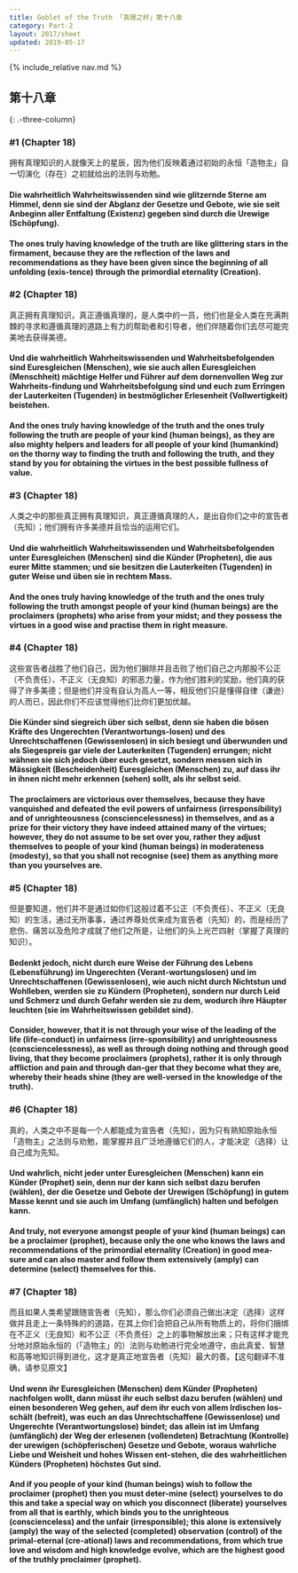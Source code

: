 ```yaml
---
title: Goblet of the Truth 「真理之杯」第十八章
category: Part-2
layout: 2017/sheet
updated: 2019-05-17
---
```


{% include_relative nav.md %}

第十八章
--------
{: .-three-column}



### #1 (Chapter 18)

拥有真理知识的人就像天上的星辰，因为他们反映着通过初始的永恒「造物主」自一切演化（存在）之初就给出的法则与劝勉。

#### Die wahrheitlich Wahrheitswissenden sind wie glitzernde Sterne am Himmel, denn sie sind der Abglanz der Gesetze und Gebote, wie sie seit Anbeginn aller Entfaltung (Existenz) gegeben sind durch die Urewige (Schöpfung).

#### The ones truly having knowledge of the truth are like glittering stars in the firmament, because they are the reflection of the laws and recommendations as they have been given since the beginning of all unfolding (exis-tence) through the primordial eternality (Creation).

### #2 (Chapter 18)

真正拥有真理知识，真正遵循真理的，是人类中的一员，他们也是全人类在充满荆棘的寻求和遵循真理的道路上有力的帮助者和引导者，他们伴随着你们去尽可能完美地去获得美德。

#### Und die wahrheitlich Wahrheitswissenden und Wahrheitsbefolgenden sind Euresgleichen (Menschen), wie sie auch allen Euresgleichen (Menschheit) mächtige Helfer und Führer auf dem dornenvollen Weg zur Wahrheits-findung und Wahrheitsbefolgung sind und euch zum Erringen der Lauterkeiten (Tugenden) in bestmöglicher Erlesenheit (Vollwertigkeit) beistehen.

#### And the ones truly having knowledge of the truth and the ones truly following the truth are people of your kind (human beings), as they are also mighty helpers and leaders for all people of your kind (humankind) on the thorny way to finding the truth and following the truth, and they stand by you for obtaining the virtues in the best possible fullness of value.

### #3 (Chapter 18)

人类之中的那些真正拥有真理知识，真正遵循真理的人，是出自你们之中的宣告者（先知）；他们拥有许多美德并且恰当的运用它们。

#### Und die wahrheitlich Wahrheitswissenden und Wahrheitsbefolgenden unter Euresgleichen (Menschen) sind die Künder (Propheten), die aus eurer Mitte stammen; und sie besitzen die Lauterkeiten (Tugenden) in guter Weise und üben sie in rechtem Mass.

#### And the ones truly having knowledge of the truth and the ones truly following the truth amongst people of your kind (human beings) are the proclaimers (prophets) who arise from your midst; and they possess the virtues in a good wise and practise them in right measure.

### #4 (Chapter 18)

这些宣告者战胜了他们自己，因为他们摒除并且击败了他们自己之内那股不公正（不负责任）、不正义（无良知）的邪恶力量，作为他们胜利的奖励，他们真的获得了许多美德；但是他们并没有自认为高人一等，相反他们只是懂得自律（谦逊）的人而已，因此你们不应该觉得他们比你们更加优越。

#### Die Künder sind siegreich über sich selbst, denn sie haben die bösen Kräfte des Ungerechten (Verantwortungs-losen) und des Unrechtschaffenen (Gewissenlosen) in sich besiegt und überwunden und als Siegespreis gar viele der Lauterkeiten (Tugenden) errungen; nicht wähnen sie sich jedoch über euch gesetzt, sondern messen sich in Mässigkeit (Bescheidenheit) Euresgleichen (Menschen) zu, auf dass ihr in ihnen nicht mehr erkennen (sehen) sollt, als ihr selbst seid.

#### The proclaimers are victorious over themselves, because they have vanquished and defeated the evil powers of unfairness (irresponsibility) and of unrighteousness (consciencelessness) in themselves, and as a prize for their victory they have indeed attained many of the virtues; however, they do not assume to be set over you, rather they adjust themselves to people of your kind (human beings) in moderateness (modesty), so that you shall not recognise (see) them as anything more than you yourselves are.

### #5 (Chapter 18)

但是要知道，他们并不是通过如你们这般过着不公正（不负责任）、不正义（无良知）的生活，通过无所事事，通过养尊处优来成为宣告者（先知）的，而是经历了悲伤、痛苦以及危险才成就了他们之所是，让他们的头上光芒四射（掌握了真理的知识）。

#### Bedenkt jedoch, nicht durch eure Weise der Führung des Lebens (Lebensführung) im Ungerechten (Verant-wortungslosen) und im Unrechtschaffenen (Gewissenlosen), wie auch nicht durch Nichtstun und Wohlleben, werden sie zu Kündern (Propheten), sondern nur durch Leid und Schmerz und durch Gefahr werden sie zu dem, wodurch ihre Häupter leuchten (sie im Wahrheitswissen gebildet sind).

#### Consider, however, that it is not through your wise of the leading of the life (life-conduct) in unfairness (irre-sponsibility) and unrighteousness (consciencelessness), as well as through doing nothing and through good living, that they become proclaimers (prophets), rather it is only through affliction and pain and through dan-ger that they become what they are, whereby their heads shine (they are well-versed in the knowledge of the truth).

### #6 (Chapter 18)

真的，人类之中不是每一个人都能成为宣告者（先知），因为只有熟知原始永恒「造物主」之法则与劝勉，能掌握并且广泛地遵循它们的人，才能决定（选择）让自己成为先知。

#### Und wahrlich, nicht jeder unter Euresgleichen (Menschen) kann ein Künder (Prophet) sein, denn nur der kann sich selbst dazu berufen (wählen), der die Gesetze und Gebote der Urewigen (Schöpfung) in gutem Masse kennt und sie auch im Umfang (umfänglich) halten und befolgen kann.

#### And truly, not everyone amongst people of your kind (human beings) can be a proclaimer (prophet), because only the one who knows the laws and recommendations of the primordial eternality (Creation) in good mea-sure and can also master and follow them extensively (amply) can determine (select) themselves for this.

### #7 (Chapter 18)

而且如果人类希望跟随宣告者（先知），那么你们必须自己做出决定（选择）这样做并且走上一条特殊的的道路，在其上你们会把自己从所有物质上的，将你们捆绑在不正义（无良知）和不公正（不负责任）之上的事物解放出来；只有这样才能充分地对原始永恒的（「造物主」的）法则与劝勉进行完全地遵守，由此真爱、智慧和高等地知识得到进化，这才是真正地宣告者（先知）最大的善。【这句翻译不准确，请参见原文】

#### Und wenn ihr Euresgleichen (Menschen) dem Künder (Propheten) nachfolgen wollt, dann müsst ihr euch selbst dazu berufen (wählen) und einen besonderen Weg gehen, auf dem ihr euch von allem Irdischen los-schält (befreit), was euch an das Unrechtschaffene (Gewissenlose) und Ungerechte (Verantwortungslose) bindet; das allein ist im Umfang (umfänglich) der Weg der erlesenen (vollendeten) Betrachtung (Kontrolle) der urewigen (schöpferischen) Gesetze und Gebote, woraus wahrliche Liebe und Weisheit und hohes Wissen ent-stehen, die des wahrheitlichen Künders (Propheten) höchstes Gut sind. 

#### And if you people of your kind (human beings) wish to follow the proclaimer (prophet) then you must deter-mine (select) yourselves to do this and take a special way on which you disconnect (liberate) yourselves from all that is earthly, which binds you to the unrighteous (conscienceless) and the unfair (irresponsible); this alone is extensively (amply) the way of the selected (completed) observation (control) of the primal-eternal (cre-ational) laws and recommendations, from which true love and wisdom and high knowledge evolve, which are the highest good of the truthly proclaimer (prophet). 


